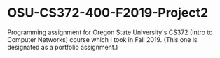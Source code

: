 # OSU-CS372-400-F2019-Project2
Programming assignment for Oregon State University's CS372 (Intro to Computer Networks) course which I took in Fall 2019.
(This one is designated as a portfolio assignment.)
